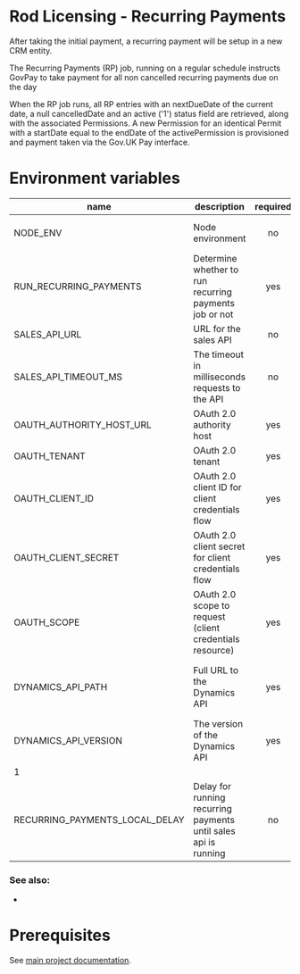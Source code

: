 # Rod Licensing - Recurring Payments

After taking the initial payment, a recurring payment will be setup in a new CRM entity.

The Recurring Payments (RP) job, running on a regular schedule instructs GovPay to take payment for all non cancelled recurring payments due on the day

When the RP job runs, all RP entries with an nextDueDate of the current date, a null cancelledDate and an active ('1') status field are retrieved, along with the associated Permissions. A new Permission for an identical Permit with a startDate equal to the endDate of the activePermission is provisioned and payment taken via the Gov.UK Pay interface.

# Environment variables

| name                           | description                                                     | required | default             | valid                         | notes                                                                             |
| ------------------------------ | --------------------------------------------------------------- | :------: | ------------------- | ----------------------------- | --------------------------------------------------------------------------------- |
| NODE_ENV                       | Node environment                                                |    no    |                     | development, test, production |                                                                                   |
| RUN_RECURRING_PAYMENTS         | Determine whether to run recurring payments job or not          |   yes    |                     |                               |                                                                                   |
| SALES_API_URL                  | URL for the sales API                                           |    no    | http://0.0.0.0:4000 |                               |                                                                                   |
| SALES_API_TIMEOUT_MS           | The timeout in milliseconds requests to the API                 |    no    | 10000               |                               |                                                                                   |
| OAUTH_AUTHORITY_HOST_URL       | OAuth 2.0 authority host                                        |   yes    |                     |                               |                                                                                   |
| OAUTH_TENANT                   | OAuth 2.0 tenant                                                |   yes    |                     |                               |                                                                                   |
| OAUTH_CLIENT_ID                | OAuth 2.0 client ID for client credentials flow                 |   yes    |                     |                               |                                                                                   |
| OAUTH_CLIENT_SECRET            | OAuth 2.0 client secret for client credentials flow             |   yes    |                     |                               |                                                                                   |
| OAUTH_SCOPE                    | OAuth 2.0 scope to request (client credentials resource)        |   yes    |                     |                               |                                                                                   |
| DYNAMICS_API_PATH              | Full URL to the Dynamics API                                    |   yes    |                     |                               | The full URL to the dynamics web api. e.g. https://dynamics-server/api/data/v9.1/ |
| DYNAMICS_API_VERSION           | The version of the Dynamics API                                 |   yes    |                     |                               | The version of the dynamics web api. e.g. 9.1                                     |
| 1                              |
| RECURRING_PAYMENTS_LOCAL_DELAY | Delay for running recurring payments until sales api is running |    no    |                     |                               |

### See also:

-

# Prerequisites

See [main project documentation](../../README.md).
